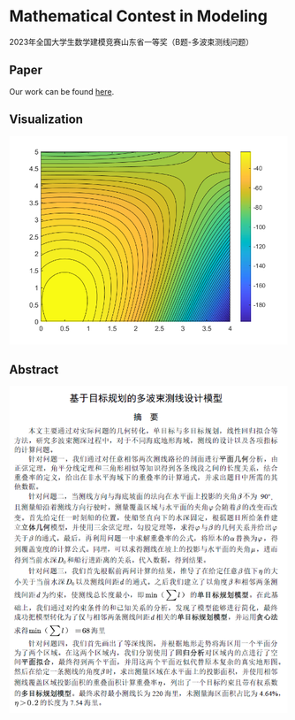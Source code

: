 # Mathematical Contest in Modeling
2023年全国大学生数学建模竞赛山东省一等奖（B题-多波束测线问题）

## Paper
Our work can be found [here](https://online.fliphtml5.com/bupiz/lbnd/#p=1).

## Visualization

![abstract](https://github.com/neverwinHao/mathematical/blob/main/img/figure1.png)

## Abstract

![abstract](https://github.com/neverwinHao/mathematical/blob/main/img/abstract.png)
